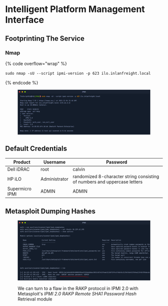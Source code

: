 # Intelligent Platform Management Interface

## Footprinting The Service

### Nmap

{% code overflow="wrap" %}
```
sudo nmap -sU --script ipmi-version -p 623 ilo.inlanfreight.local
```
{% endcode %}

<figure><img src="../.gitbook/assets/image (4) (1) (1).png" alt=""><figcaption></figcaption></figure>

## Default Credentials

| Product         | Username      | Password                                                                  |
| --------------- | ------------- | ------------------------------------------------------------------------- |
| Dell iDRAC      | root          | calvin                                                                    |
| HP iLO          | Administrator | randomized 8-character string consisting of numbers and uppercase letters |
| Supermicro IPMI | ADMIN         | ADMIN                                                                     |

## **Metasploit Dumping Hashes**

<figure><img src="../.gitbook/assets/image (1) (1) (1) (1).png" alt=""><figcaption><p>We can turn to a flaw in the RAKP protocol in IPMI 2.0 with Metasploit's <em>IPMI 2.0 RAKP Remote SHA1 Password Hash</em> Retrieval module</p></figcaption></figure>

